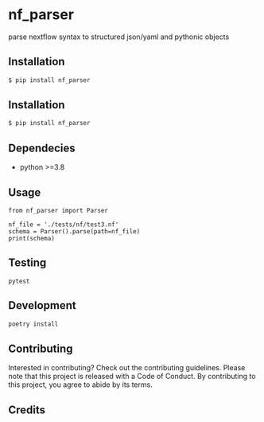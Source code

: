 # nf_parser

parse nextflow syntax to structured json/yaml and pythonic objects

## Installation

```bash
$ pip install nf_parser
```

## Installation

```bash
$ pip install nf_parser
```

## Dependecies

- python >=3.8

## Usage

```
from nf_parser import Parser

nf_file = './tests/nf/test3.nf'
schema = Parser().parse(path=nf_file)
print(schema)
```

## Testing

`pytest`

## Development

```bash
poetry install
```

## Contributing

Interested in contributing? Check out the contributing guidelines. Please note that this project is released with a Code of Conduct. By contributing to this project, you agree to abide by its terms.

## Credits

